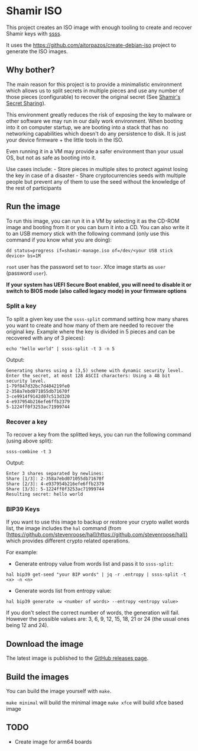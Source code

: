 # Shamir ISO

This project creates an ISO image with enough tooling to create and recover Shamir keys with [ssss](http://point-at-infinity.org/ssss/).

It uses the https://github.com/aitorpazos/create-debian-iso project to generate the ISO images.

## Why bother?

The main reason for this project is to provide a minimalistic environment which allows us to split secrets in multiple
pieces and use any number of those pieces (configurable) to recover the original secret (See [Shamir's Secret Sharing](https://en.wikipedia.org/wiki/Shamir%27s_Secret_Sharing)).

This environment greatly reduces the risk of exposing the key to malware or other software we may run in our daily work
environment. When booting into it on computer startup, we are booting into a stack that has no networking capabilities which
doesn't do any persistence to disk. It is just your device firmware + the little tools in the ISO.

Even running it in a VM may provide a safer environment than your usual OS, but not as safe as booting into it.

Use cases include:
    - Store pieces in multiple sites to protect against losing the key in case of a disaster
    - Share cryptocurrencies seeds with multiple people but prevent any of them to use the seed without the knowledge
      of the rest of participants

## Run the image

To run this image, you can run it in a VM by selecting it as the CD-ROM image and booting from it or you can burn it into
a CD. You can also write it to an USB memory stick with the following command (only use this command if you know what you
are doing):

```shell
dd status=progress if=shamir-manage.iso of=/dev/<your USB stick device> bs=1M
```

`root` user has the password set to `toor`.
Xfce image starts as `user` (password `user`).

**If your system has UEFI Secure Boot enabled, you will need to disable it or switch to BIOS mode (also called legacy mode)
in your firmware options**

### Split a key

To split a given key use the `ssss-split` command setting how many shares you want to create and how many of them are needed
to recover the original key. Example where the key is divided in 5 pieces and can be recovered with any of 3 pieces):

```shell
echo "hello world" | ssss-split -t 3 -n 5
```

Output:

```
Generating shares using a (3,5) scheme with dynamic security level.
Enter the secret, at most 128 ASCII characters: Using a 48 bit security level.
1-79f847d32bc7d404219fe0
2-358a7ebd071055db71670f
3-ce9914f9142d07c513d320
4-e937954b216efe6ffb2379
5-1224ff0f3253ac71999744
```

### Recover a key

To recover a key from the splitted keys, you can run the following command (using above split):

```shell
ssss-combine -t 3
```

Output:

```
Enter 3 shares separated by newlines:
Share [1/3]: 2-358a7ebd071055db71670f
Share [2/3]: 4-e937954b216efe6ffb2379
Share [3/3]: 5-1224ff0f3253ac71999744
Resulting secret: hello world
```

### BIP39 Keys

If you want to use this image to backup or restore your crypto wallet words list, the image includes the `hal` command (from [https://github.com/stevenroose/hal](https://github.com/stevenroose/hal)) which provides different crypto related operations.

For example:
- Generate entropy value from words list and pass it to `ssss-split`:
```shell
hal bip39 get-seed "your BIP words" | jq -r .entropy | ssss-split -t <x> -n <n>
```
- Generate words list from entropy value:
```shell
hal bip39 generate -w <number of words> --entropy <entropy value>
```
If you don't select the correct number of words, the generation will fail. However the possible values are: 3, 6, 9, 12, 15, 18, 21 or 24 (the usual ones being 12 and 24).

## Download the image

The latest image is published to the [GitHub releases page](https://github.com/aitorpazos/shamir-iso/releases).

## Build the images

You can build the image yourself with `make`.

`make minimal` will build the minimal image
`make xfce` will build xfce based image

## TODO

- Create image for arm64 boards
